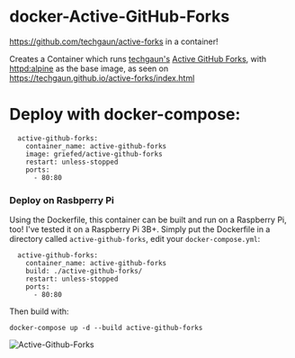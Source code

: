 # docker-Active-GitHub-Forks
https://github.com/techgaun/active-forks in a container!

Creates a Container which runs [techgaun's](https://github.com/techgaun) [Active GitHub Forks](https://github.com/techgaun/active-forks), with [httpd:alpine](https://hub.docker.com/_/httpd) as the base image, as seen on https://techgaun.github.io/active-forks/index.html

# Deploy with docker-compose:
```
  active-github-forks:
    container_name: active-github-forks
    image: griefed/active-github-forks
    restart: unless-stopped
    ports:
      - 80:80
```
### Deploy on Rasbperry Pi
Using the Dockerfile, this container can be built and run on a Raspberry Pi, too! I've tested it on a Raspberry Pi 3B+.
Simply put the Dockerfile in a directory called `active-github-forks`, edit your `docker-compose.yml`:
```
  active-github-forks:
    container_name: active-github-forks
    build: ./active-github-forks/
    restart: unless-stopped
    ports:
      - 80:80
```
Then build with:
```
docker-compose up -d --build active-github-forks
```
![Active-Github-Forks](https://github.com/techgaun/active-forks/blob/master/screenshot.png)
